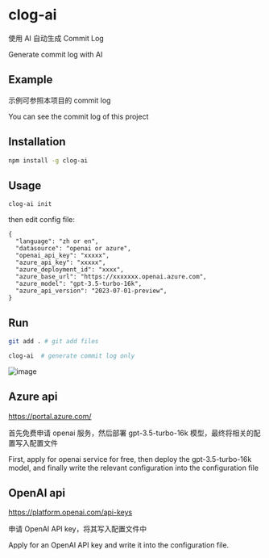 # clog-ai

使用 AI 自动生成 Commit Log

Generate commit log with AI

## Example

示例可参照本项目的 commit log

You can see the commit log of this project

## Installation

```bash
npm install -g clog-ai
```

## Usage

```bash
clog-ai init
```

then edit config file:

```
{
  "language": "zh or en",
  "datasource": "openai or azure",
  "openai_api_key": "xxxxx",
  "azure_api_key": "xxxxx",
  "azure_deployment_id": "xxxx",
  "azure_base_url": "https://xxxxxxx.openai.azure.com",
  "azure_model": "gpt-3.5-turbo-16k",
  "azure_api_version": "2023-07-01-preview",
}
```

## Run

```bash
git add . # git add files

clog-ai  # generate commit log only
```

![image](https://github.com/aoao-eth/AI-Commit-Log/assets/897401/36b50dc9-5846-424c-a2da-b5149397e1ba)

## Azure api

https://portal.azure.com/

首先免费申请 openai 服务，然后部署 gpt-3.5-turbo-16k 模型，最终将相关的配置写入配置文件

First, apply for openai service for free, then deploy the gpt-3.5-turbo-16k model, and finally write the relevant configuration into the configuration file

## OpenAI api

https://platform.openai.com/api-keys

申请 OpenAI API key，将其写入配置文件中  

Apply for an OpenAI API key and write it into the configuration file.



